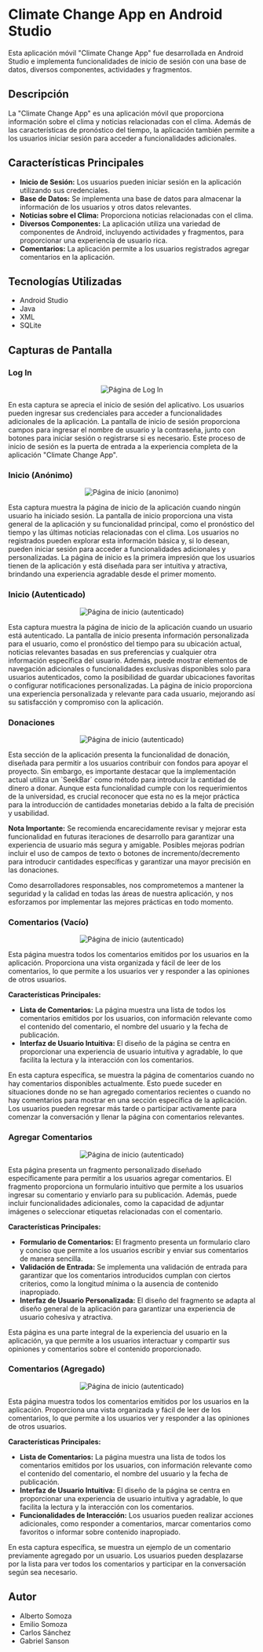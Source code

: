 # Climate Change App en Android Studio

Esta aplicación móvil "Climate Change App" fue desarrollada en Android Studio e implementa funcionalidades de inicio de sesión con una base de datos, diversos componentes, actividades y fragmentos.

## Descripción

La "Climate Change App" es una aplicación móvil que proporciona información sobre el clima y noticias relacionadas con el clima. Además de las características de pronóstico del tiempo, la aplicación también permite a los usuarios iniciar sesión para acceder a funcionalidades adicionales.

## Características Principales

- **Inicio de Sesión:** Los usuarios pueden iniciar sesión en la aplicación utilizando sus credenciales.
- **Base de Datos:** Se implementa una base de datos para almacenar la información de los usuarios y otros datos relevantes.
- **Noticias sobre el Clima:** Proporciona noticias relacionadas con el clima.
- **Diversos Componentes:** La aplicación utiliza una variedad de componentes de Android, incluyendo actividades y fragmentos, para proporcionar una experiencia de usuario rica.
- **Comentarios:** La aplicación permite a los usuarios registrados agregar comentarios en la aplicación.

## Tecnologías Utilizadas

- Android Studio
- Java
- XML
- SQLite

## Capturas de Pantalla

<h3>
  Log In
</h3>
<p align="center">
  <img src="screenshots/login.jpg" alt="Página de Log In">
  <br/>
  
</p>
En esta captura se aprecia el inicio de sesión del aplicativo. Los usuarios pueden ingresar sus credenciales para acceder a funcionalidades adicionales de la aplicación. La pantalla de inicio de sesión proporciona campos para ingresar el nombre de usuario y la contraseña, junto con botones para iniciar sesión o registrarse si es necesario. Este proceso de inicio de sesión es la puerta de entrada a la experiencia completa de la aplicación "Climate Change App".
<br/>

<h3>
  Inicio (Anónimo)
</h3>
<p align="center">
  <img src="screenshots/home-anonymous.jpg" alt="Página de inicio (anonimo)">
  <br/>

</p>
Esta captura muestra la página de inicio de la aplicación cuando ningún usuario ha iniciado sesión. La pantalla de inicio proporciona una vista general de la aplicación y su funcionalidad principal, como el pronóstico del tiempo y las últimas noticias relacionadas con el clima. Los usuarios no registrados pueden explorar esta información básica y, si lo desean, pueden iniciar sesión para acceder a funcionalidades adicionales y personalizadas. La página de inicio es la primera impresión que los usuarios tienen de la aplicación y está diseñada para ser intuitiva y atractiva, brindando una experiencia agradable desde el primer momento.
<br/>

<h3>
  Inicio (Autenticado)
</h3>
<p align="center">
  <img src="screenshots/home-auth.jpg" alt="Página de inicio (autenticado)">
  <br/>
  
</p>
Esta captura muestra la página de inicio de la aplicación cuando un usuario está autenticado. La pantalla de inicio presenta información personalizada para el usuario, como el pronóstico del tiempo para su ubicación actual, noticias relevantes basadas en sus preferencias y cualquier otra información específica del usuario. Además, puede mostrar elementos de navegación adicionales o funcionalidades exclusivas disponibles solo para usuarios autenticados, como la posibilidad de guardar ubicaciones favoritas o configurar notificaciones personalizadas. La página de inicio proporciona una experiencia personalizada y relevante para cada usuario, mejorando así su satisfacción y compromiso con la aplicación.
<br/>

<h3>
  Donaciones
</h3>
<p align="center">
  <img src="screenshots/donation.jpg" alt="Página de inicio (autenticado)">
  <br/>
  
</p>
Esta sección de la aplicación presenta la funcionalidad de donación, diseñada para permitir a los usuarios contribuir con fondos para apoyar el proyecto. Sin embargo, es importante destacar que la implementación actual utiliza un `SeekBar` como método para introducir la cantidad de dinero a donar. Aunque esta funcionalidad cumple con los requerimientos de la universidad, es crucial reconocer que esta no es la mejor práctica para la introducción de cantidades monetarias debido a la falta de precisión y usabilidad.

**Nota Importante:** Se recomienda encarecidamente revisar y mejorar esta funcionalidad en futuras iteraciones de desarrollo para garantizar una experiencia de usuario más segura y amigable. Posibles mejoras podrían incluir el uso de campos de texto o botones de incremento/decremento para introducir cantidades específicas y garantizar una mayor precisión en las donaciones.

Como desarrolladores responsables, nos comprometemos a mantener la seguridad y la calidad en todas las áreas de nuestra aplicación, y nos esforzamos por implementar las mejores prácticas en todo momento.
<br/>

<h3>
  Comentarios (Vacío)
</h3>
<p align="center">
  <img src="screenshots/comments.jpg" alt="Página de inicio (autenticado)">
  <br/>
  
</p>
Esta página muestra todos los comentarios emitidos por los usuarios en la aplicación. Proporciona una vista organizada y fácil de leer de los comentarios, lo que permite a los usuarios ver y responder a las opiniones de otros usuarios.

**Características Principales:**

- **Lista de Comentarios:** La página muestra una lista de todos los comentarios emitidos por los usuarios, con información relevante como el contenido del comentario, el nombre del usuario y la fecha de publicación.
- **Interfaz de Usuario Intuitiva:** El diseño de la página se centra en proporcionar una experiencia de usuario intuitiva y agradable, lo que facilita la lectura y la interacción con los comentarios.

En esta captura específica, se muestra la página de comentarios cuando no hay comentarios disponibles actualmente. Esto puede suceder en situaciones donde no se han agregado comentarios recientes o cuando no hay comentarios para mostrar en una sección específica de la aplicación. Los usuarios pueden regresar más tarde o participar activamente para comenzar la conversación y llenar la página con comentarios relevantes.
<br/>

<h3>
  Agregar Comentarios
</h3>
<p align="center">
  <img src="screenshots/add-comment.jpg" alt="Página de inicio (autenticado)">
  <br/>
  
</p>
Esta página presenta un fragmento personalizado diseñado específicamente para permitir a los usuarios agregar comentarios. El fragmento proporciona un formulario intuitivo que permite a los usuarios ingresar su comentario y enviarlo para su publicación. Además, puede incluir funcionalidades adicionales, como la capacidad de adjuntar imágenes o seleccionar etiquetas relacionadas con el comentario.

**Características Principales:**

- **Formulario de Comentarios:** El fragmento presenta un formulario claro y conciso que permite a los usuarios escribir y enviar sus comentarios de manera sencilla.
- **Validación de Entrada:** Se implementa una validación de entrada para garantizar que los comentarios introducidos cumplan con ciertos criterios, como la longitud mínima o la ausencia de contenido inapropiado.
- **Interfaz de Usuario Personalizada:** El diseño del fragmento se adapta al diseño general de la aplicación para garantizar una experiencia de usuario cohesiva y atractiva.

Esta página es una parte integral de la experiencia del usuario en la aplicación, ya que permite a los usuarios interactuar y compartir sus opiniones y comentarios sobre el contenido proporcionado.
<br/>

<h3>
  Comentarios (Agregado)
</h3>
<p align="center">
  <img src="screenshots/add-comment.jpg" alt="Página de inicio (autenticado)">
  <br/>
  
</p>
Esta página muestra todos los comentarios emitidos por los usuarios en la aplicación. Proporciona una vista organizada y fácil de leer de los comentarios, lo que permite a los usuarios ver y responder a las opiniones de otros usuarios.

**Características Principales:**

- **Lista de Comentarios:** La página muestra una lista de todos los comentarios emitidos por los usuarios, con información relevante como el contenido del comentario, el nombre del usuario y la fecha de publicación.
- **Interfaz de Usuario Intuitiva:** El diseño de la página se centra en proporcionar una experiencia de usuario intuitiva y agradable, lo que facilita la lectura y la interacción con los comentarios.
- **Funcionalidades de Interacción:** Los usuarios pueden realizar acciones adicionales, como responder a comentarios, marcar comentarios como favoritos o informar sobre contenido inapropiado.

En esta captura específica, se muestra un ejemplo de un comentario previamente agregado por un usuario. Los usuarios pueden desplazarse por la lista para ver todos los comentarios y participar en la conversación según sea necesario.
<br/>

## Autor

- Alberto Somoza
- Emilio Somoza
- Carlos Sánchez
- Gabriel Sanson
